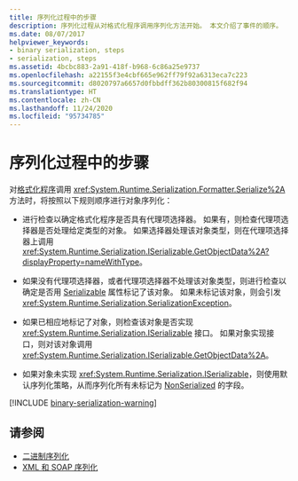 ```yaml
---
title: 序列化过程中的步骤
description: 序列化过程从对格式化程序调用序列化方法开始。 本文介绍了事件的顺序。
ms.date: 08/07/2017
helpviewer_keywords:
- binary serialization, steps
- serialization, steps
ms.assetid: 4bcbc883-2a91-418f-b968-6c86a25e9737
ms.openlocfilehash: a22155f3e4cbf665e962ff79f92a6313eca7c223
ms.sourcegitcommit: d8020797a6657d0fbbdff362b80300815f682f94
ms.translationtype: HT
ms.contentlocale: zh-CN
ms.lasthandoff: 11/24/2020
ms.locfileid: "95734785"
---
```

# <a name="steps-in-the-serialization-process"></a>序列化过程中的步骤

对[格式化程序](xref:System.Runtime.Serialization.Formatter)调用 <xref:System.Runtime.Serialization.Formatter.Serialize%2A> 方法时，将按照以下规则顺序进行对象序列化：

- 进行检查以确定格式化程序是否具有代理项选择器。 如果有，则检查代理项选择器是否处理给定类型的对象。 如果选择器处理该对象类型，则在代理项选择器上调用 <xref:System.Runtime.Serialization.ISerializable.GetObjectData%2A?displayProperty=nameWithType>。

- 如果没有代理项选择器，或者代理项选择器不处理该对象类型，则进行检查以确定是否用 [Serializable](xref:System.SerializableAttribute) 属性标记了该对象。 如果未标记该对象，则会引发 <xref:System.Runtime.Serialization.SerializationException>。

- 如果已相应地标记了对象，则检查该对象是否实现 <xref:System.Runtime.Serialization.ISerializable> 接口。 如果对象实现接口，则对该对象调用 <xref:System.Runtime.Serialization.ISerializable.GetObjectData%2A>。
  
- 如果对象未实现 <xref:System.Runtime.Serialization.ISerializable>，则使用默认序列化策略，从而序列化所有未标记为 [NonSerialized](xref:System.NonSerializedAttribute) 的字段。

[!INCLUDE [binary-serialization-warning](../../../includes/binary-serialization-warning.md)]
  
## <a name="see-also"></a>请参阅

- [二进制序列化](binary-serialization.md)
- [XML 和 SOAP 序列化](xml-and-soap-serialization.md)
